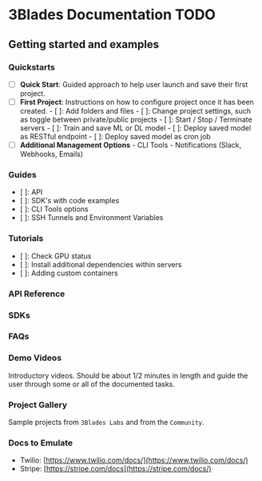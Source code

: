 # 3Blades Documentation TODO

## Getting started and examples

### Quickstarts

- [ ] **Quick Start**: Guided approach to help user launch and save their first project.
- [ ] **First Project**: Instructions on how to configure project once it has been created.
        - [ ]: Add folders and files
        - [ ]: Change project settings, such as toggle between private/public projects
        - [ ]: Start / Stop / Terminate servers
        - [ ]: Train and save ML or DL model
        - [ ]: Deploy saved model as RESTful endpoint
        - [ ]: Deploy saved model as cron job
- [ ] **Additional Management Options**
        - CLI Tools
        - Notifications (Slack, Webhooks, Emails)

### Guides

- [ ]: API
- [ ]: SDK's with code examples
- [ ]: CLI Tools options
- [ ]: SSH Tunnels and Environment Variables

### Tutorials

- [ ]: Check GPU status
- [ ]: Install additional dependencies within servers
- [ ]: Adding custom containers

### API Reference

### SDKs

### FAQs

### Demo Videos

Introductory videos. Should be about 1/2 minutes in length and guide the user through some or all of the documented tasks.

### Project Gallery

Sample projects from `3Blades Labs` and from the `Community`.

### Docs to Emulate

- Twilio: [https://www.twilio.com/docs/](https://www.twilio.com/docs/)
- Stripe: [https://stripe.com/docs](https://stripe.com/docs/)
